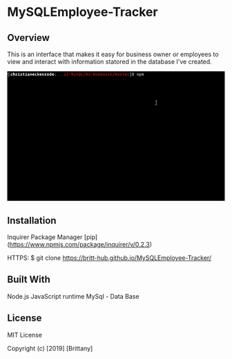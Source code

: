 # MySQLEmployee-Tracker

## Overview

This is an interface that makes it easy for business owner or employees to view and interact with information statored in the database I've created. 

![Employee Tracker](employee-tracker.gif)


## Installation

Inquirer Package Manager [pip] (https://www.npmjs.com/package/inquirer/v/0.2.3)


HTTPS:
$ git clone https://britt-hub.github.io/MySQLEmployee-Tracker/

## Built With

Node.js JavaScript runtime
MySql - Data Base


## License
MIT License


Copyright (c) [2019] [Brittany]
